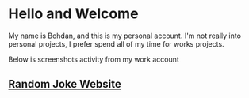 # Hello and Welcome

My name is Bohdan, and this is my personal account.
I'm not really into personal projects, I prefer spend all of my time for works projects.

Below is screenshots activity from my work account 


## [Random Joke Website](https:/faclusife.vercel.app/)